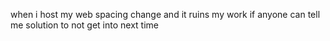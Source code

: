 when i host my web spacing change and it ruins my work if anyone can tell me solution to not get into next time
